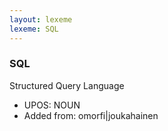 ```yaml
---
layout: lexeme
lexeme: SQL
---
```


###  SQL

Structured Query Language
* UPOS:  NOUN
* Added from:  omorfi|joukahainen

